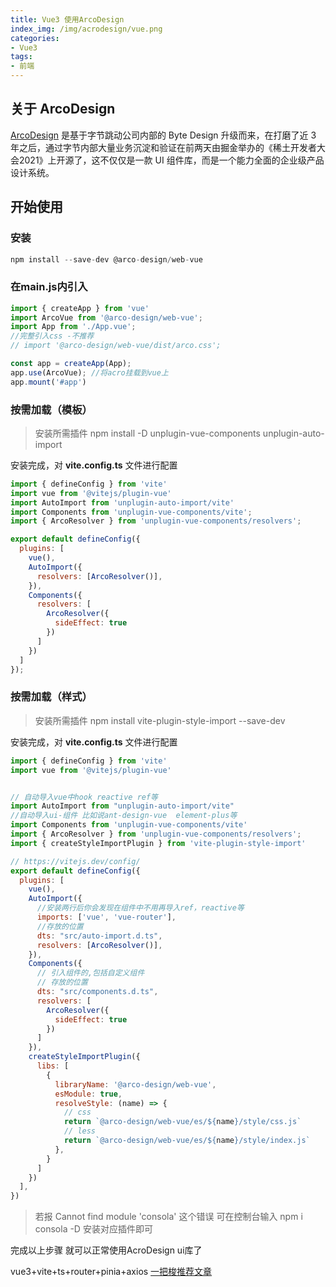 ```yaml
---
title: Vue3 使用ArcoDesign
index_img: /img/acrodesign/vue.png
categories:
- Vue3
tags:
- 前端
---
```

<!-- Welcome to [Hexo](https://hexo.io/)! This is your very first post. Check [documentation](https://hexo.io/docs/) for more info. If you get any problems when using Hexo, you can find the answer in [troubleshooting](https://hexo.io/docs/troubleshooting.html) or you can ask me on [GitHub](https://github.com/hexojs/hexo/issues). -->
## 关于 ArcoDesign

[ArcoDesign](https://arco.design/vue/docs/start) 是基于字节跳动公司内部的 Byte Design 升级而来，在打磨了近 3 年之后，通过字节内部大量业务沉淀和验证在前两天由掘金举办的《稀土开发者大会2021》上开源了，这不仅仅是一款 UI 组件库，而是一个能力全面的企业级产品设计系统。

## 开始使用

### 安装
``` js
npm install --save-dev @arco-design/web-vue
```

### 在main.js内引入
``` js
import { createApp } from 'vue'
import ArcoVue from '@arco-design/web-vue';
import App from './App.vue';
//完整引入css -不推荐
// import '@arco-design/web-vue/dist/arco.css';

const app = createApp(App);
app.use(ArcoVue); //将acro挂载到vue上
app.mount('#app')
```

### 按需加载（模板）
> 安装所需插件      npm install -D unplugin-vue-components unplugin-auto-import

安装完成，对 **vite.config.ts** 文件进行配置 

``` js
import { defineConfig } from 'vite'
import vue from '@vitejs/plugin-vue'
import AutoImport from 'unplugin-auto-import/vite'
import Components from 'unplugin-vue-components/vite';
import { ArcoResolver } from 'unplugin-vue-components/resolvers';

export default defineConfig({
  plugins: [
    vue(),
    AutoImport({
      resolvers: [ArcoResolver()],
    }),
    Components({
      resolvers: [
        ArcoResolver({
          sideEffect: true
        })
      ]
    })
  ]
});

```
### 按需加载（样式）
> 安装所需插件      npm install vite-plugin-style-import --save-dev

安装完成，对 **vite.config.ts** 文件进行配置 

``` js
import { defineConfig } from 'vite'
import vue from '@vitejs/plugin-vue'


// 自动导入vue中hook reactive ref等
import AutoImport from "unplugin-auto-import/vite"
//自动导入ui-组件 比如说ant-design-vue  element-plus等
import Components from 'unplugin-vue-components/vite'
import { ArcoResolver } from 'unplugin-vue-components/resolvers';
import { createStyleImportPlugin } from 'vite-plugin-style-import'

// https://vitejs.dev/config/
export default defineConfig({
  plugins: [
    vue(),
    AutoImport({
      //安装两行后你会发现在组件中不用再导入ref，reactive等
      imports: ['vue', 'vue-router'],
      //存放的位置
      dts: "src/auto-import.d.ts",
      resolvers: [ArcoResolver()],
    }),
    Components({
      // 引入组件的,包括自定义组件
      // 存放的位置
      dts: "src/components.d.ts",
      resolvers: [
        ArcoResolver({
          sideEffect: true
        })
      ]
    }),
    createStyleImportPlugin({
      libs: [
        {
          libraryName: '@arco-design/web-vue',
          esModule: true,
          resolveStyle: (name) => {
            // css
            return `@arco-design/web-vue/es/${name}/style/css.js`
            // less
            return `@arco-design/web-vue/es/${name}/style/index.js`
          },
        }
      ]
    })
  ],
})
```
> 若报 Cannot find module 'consola' 这个错误 
> 可在控制台输入  npm i consola -D 安装对应插件即可




完成以上步骤 就可以正常使用AcroDesign ui库了 


vue3+vite+ts+router+pinia+axios [一把梭推荐文章](https://blog.csdn.net/weixin_59916662/article/details/127331094?spm=1001.2014.3001.5506)

